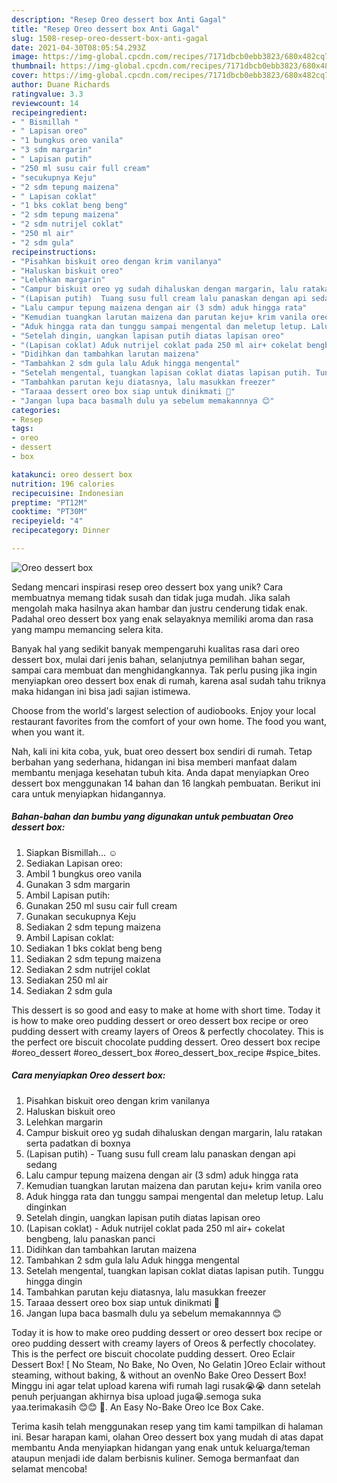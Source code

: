 ```yaml
---
description: "Resep Oreo dessert box Anti Gagal"
title: "Resep Oreo dessert box Anti Gagal"
slug: 1508-resep-oreo-dessert-box-anti-gagal
date: 2021-04-30T08:05:54.293Z
image: https://img-global.cpcdn.com/recipes/7171dbcb0ebb3823/680x482cq70/oreo-dessert-box-foto-resep-utama.jpg
thumbnail: https://img-global.cpcdn.com/recipes/7171dbcb0ebb3823/680x482cq70/oreo-dessert-box-foto-resep-utama.jpg
cover: https://img-global.cpcdn.com/recipes/7171dbcb0ebb3823/680x482cq70/oreo-dessert-box-foto-resep-utama.jpg
author: Duane Richards
ratingvalue: 3.3
reviewcount: 14
recipeingredient:
- " Bismillah "
- " Lapisan oreo"
- "1 bungkus oreo vanila"
- "3 sdm margarin"
- " Lapisan putih"
- "250 ml susu cair full cream"
- "secukupnya Keju"
- "2 sdm tepung maizena"
- " Lapisan coklat"
- "1 bks coklat beng beng"
- "2 sdm tepung maizena"
- "2 sdm nutrijel coklat"
- "250 ml air"
- "2 sdm gula"
recipeinstructions:
- "Pisahkan biskuit oreo dengan krim vanilanya"
- "Haluskan biskuit oreo"
- "Lelehkan margarin"
- "Campur biskuit oreo yg sudah dihaluskan dengan margarin, lalu ratakan serta padatkan di boxnya"
- "(Lapisan putih)  Tuang susu full cream lalu panaskan dengan api sedang"
- "Lalu campur tepung maizena dengan air (3 sdm) aduk hingga rata"
- "Kemudian tuangkan larutan maizena dan parutan keju+ krim vanila oreo"
- "Aduk hingga rata dan tunggu sampai mengental dan meletup letup. Lalu dinginkan"
- "Setelah dingin, uangkan lapisan putih diatas lapisan oreo"
- "(Lapisan coklat) Aduk nutrijel coklat pada 250 ml air+ cokelat bengbeng, lalu panaskan panci"
- "Didihkan dan tambahkan larutan maizena"
- "Tambahkan 2 sdm gula lalu Aduk hingga mengental"
- "Setelah mengental, tuangkan lapisan coklat diatas lapisan putih. Tunggu hingga dingin"
- "Tambahkan parutan keju diatasnya, lalu masukkan freezer"
- "Taraaa dessert oreo box siap untuk dinikmati 🤗"
- "Jangan lupa baca basmalh dulu ya sebelum memakannnya 😊"
categories:
- Resep
tags:
- oreo
- dessert
- box

katakunci: oreo dessert box 
nutrition: 196 calories
recipecuisine: Indonesian
preptime: "PT12M"
cooktime: "PT30M"
recipeyield: "4"
recipecategory: Dinner

---
```



![Oreo dessert box](https://img-global.cpcdn.com/recipes/7171dbcb0ebb3823/680x482cq70/oreo-dessert-box-foto-resep-utama.jpg)

Sedang mencari inspirasi resep oreo dessert box yang unik? Cara membuatnya memang tidak susah dan tidak juga mudah. Jika salah mengolah maka hasilnya akan hambar dan justru cenderung tidak enak. Padahal oreo dessert box yang enak selayaknya memiliki aroma dan rasa yang mampu memancing selera kita.

Banyak hal yang sedikit banyak mempengaruhi kualitas rasa dari oreo dessert box, mulai dari jenis bahan, selanjutnya pemilihan bahan segar, sampai cara membuat dan menghidangkannya. Tak perlu pusing jika ingin menyiapkan oreo dessert box enak di rumah, karena asal sudah tahu triknya maka hidangan ini bisa jadi sajian istimewa.

Choose from the world&#39;s largest selection of audiobooks. Enjoy your local restaurant favorites from the comfort of your own home. The food you want, when you want it.


Nah, kali ini kita coba, yuk, buat oreo dessert box sendiri di rumah. Tetap berbahan yang sederhana, hidangan ini bisa memberi manfaat dalam membantu menjaga kesehatan tubuh kita. Anda dapat menyiapkan Oreo dessert box menggunakan 14 bahan dan 16 langkah pembuatan. Berikut ini cara untuk menyiapkan hidangannya.

<!--inarticleads1-->

##### Bahan-bahan dan bumbu yang digunakan untuk pembuatan Oreo dessert box:

1. Siapkan  Bismillah... ☺
1. Sediakan  Lapisan oreo:
1. Ambil 1 bungkus oreo vanila
1. Gunakan 3 sdm margarin
1. Ambil  Lapisan putih:
1. Gunakan 250 ml susu cair full cream
1. Gunakan secukupnya Keju
1. Sediakan 2 sdm tepung maizena
1. Ambil  Lapisan coklat:
1. Sediakan 1 bks coklat beng beng
1. Sediakan 2 sdm tepung maizena
1. Sediakan 2 sdm nutrijel coklat
1. Sediakan 250 ml air
1. Sediakan 2 sdm gula


This dessert is so good and easy to make at home with short time. Today it is how to make oreo pudding dessert or oreo dessert box recipe or oreo pudding dessert with creamy layers of Oreos &amp; perfectly chocolatey. This is the perfect ore biscuit chocolate pudding dessert. Oreo dessert box recipe #oreo_dessert #oreo_dessert_box #oreo_dessert_box_recipe #spice_bites. 

<!--inarticleads2-->

##### Cara menyiapkan Oreo dessert box:

1. Pisahkan biskuit oreo dengan krim vanilanya
1. Haluskan biskuit oreo
1. Lelehkan margarin
1. Campur biskuit oreo yg sudah dihaluskan dengan margarin, lalu ratakan serta padatkan di boxnya
1. (Lapisan putih)  - Tuang susu full cream lalu panaskan dengan api sedang
1. Lalu campur tepung maizena dengan air (3 sdm) aduk hingga rata
1. Kemudian tuangkan larutan maizena dan parutan keju+ krim vanila oreo
1. Aduk hingga rata dan tunggu sampai mengental dan meletup letup. Lalu dinginkan
1. Setelah dingin, uangkan lapisan putih diatas lapisan oreo
1. (Lapisan coklat) - Aduk nutrijel coklat pada 250 ml air+ cokelat bengbeng, lalu panaskan panci
1. Didihkan dan tambahkan larutan maizena
1. Tambahkan 2 sdm gula lalu Aduk hingga mengental
1. Setelah mengental, tuangkan lapisan coklat diatas lapisan putih. Tunggu hingga dingin
1. Tambahkan parutan keju diatasnya, lalu masukkan freezer
1. Taraaa dessert oreo box siap untuk dinikmati 🤗
1. Jangan lupa baca basmalh dulu ya sebelum memakannnya 😊


Today it is how to make oreo pudding dessert or oreo dessert box recipe or oreo pudding dessert with creamy layers of Oreos &amp; perfectly chocolatey. This is the perfect ore biscuit chocolate pudding dessert. Oreo Eclair Dessert Box! [ No Steam, No Bake, No Oven, No Gelatin ]Oreo Eclair without steaming, without baking, &amp; without an ovenNo Bake Oreo Dessert Box! Minggu ini agar telat upload karena wifi rumah lagi rusak😭😭 dann setelah penuh perjuangan akhirnya bisa upload juga😁.semoga suka yaa.terimakasih 😊😊 🙏. An Easy No-Bake Oreo Ice Box Cake. 

Terima kasih telah menggunakan resep yang tim kami tampilkan di halaman ini. Besar harapan kami, olahan Oreo dessert box yang mudah di atas dapat membantu Anda menyiapkan hidangan yang enak untuk keluarga/teman ataupun menjadi ide dalam berbisnis kuliner. Semoga bermanfaat dan selamat mencoba!
